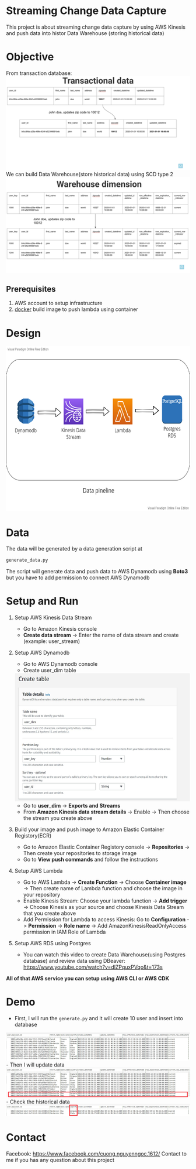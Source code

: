 # Streaming Change Data Capture
This project is about streaming change data capture by using AWS Kinesis and push data into histor Data Warehouse (storing historical data)
# Objective
  From transaction database:
  <img src="/image/transaction.png" alt="transaction" title="transaction">
  We can build Data Warehouse(store historical data) using SCD type 2
  <img src="/image/warehouse.png" alt="warehouse" title="warehouse">
## Prerequisites
  1. AWS account to setup infrastructure
  2. <a href="https://docs.docker.com/get-docker" target="_blank">docker</a> build image to push lambda using container
# Design 
<img src="/image/datapipeline.png" alt="Data pipeline" title="Data pipeline" width="600" height="450">

# Data
The data will be generated by a data generation script at
```bash
generate_data.py
```
The script will generate data and push data to AWS Dynamodb using **Boto3** but you have to add permission to connect AWS Dynamodb
# Setup and Run
  1. Setup AWS Kinesis Data Stream 
      - Go to Amazon Kinesis console
      - **Create data stream** -> Enter the name of data stream and create (example: user_stream)
  2. Setup AWS Dynamodb
     - Go to AWS Dynamodb console
     - Create user_dim table
     <img src="/image/create table dynamodb.png" alt="create table" title="create table" width="500" height="350">
     
     - Go to **user_dim** -> **Exports and Streams**
     - From **Amazon Kinesis data stream details** -> Enable -> Then choose the stream you create above
  3. Build your image and push image to Amazon Elastic Container Registory(ECR)
     - Go to Amazon Elastic Container Registory console -> **Repositories** -> Then create your repositories to storage image
     - Go to **View push commands** and follow the instructions
  4. Setup AWS Lambda
     - Go to AWS Lambda -> **Create Function** -> Choose **Container image** -> Then create name of Lambda function and choose the image in your repository 
     - Enable Kinesis Stream: Choose your lambda function -> **Add trigger** -> Choose Kinesis as your source and choose Kinesis Data Stream that you create above
     - Add Permission for Lambda to access Kinesis: Go to **Configuration** -> **Permission** -> **Role name** -> Add AmazonKinesisReadOnlyAccess permission  in IAM Role of Lambda 
  5. Setup AWS RDS using Postgres
     - You can watch this video to create Data Warehouse(using Postgres database) and review data using DBeaver: https://www.youtube.com/watch?v=dlZPquxPVqo&t=173s


**All of that AWS service you can setup using AWS CLI or AWS CDK**
# Demo
  - First, I will run the ```generate.py``` and it will create 10 user and insert into database 
  <img src="/image/create_user.png" alt="create_user" title="create_user">
  - Then I will update data
  <img src="/image/update_user.png" alt="update_user" title="update_user">
  - Check the historical data 
  <img src="/image/scd_type2.png" alt="scd_type2" title="scd_type2">
  
  # Contact
  Facebook: https://www.facebook.com/cuong.nguyenngoc.1612/
  Contact to me if you has any question about this project
  
